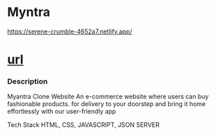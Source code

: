 # Myntra

https://serene-crumble-4652a7.netlify.app/
<a href="https://serene-crumble-4652a7.netlify.app/"><h1>url </h1></a>
<h3>Description</h3>
<p></p>Myantra Clone Website
An e-commerce website where users can buy fashionable products. for delivery to your doorstep and bring it home effortlessly with our user-friendly app

Tech Stack
HTML, CSS, JAVASCRIPT, JSON SERVER
</p>
